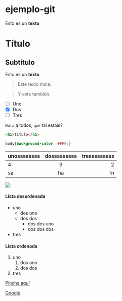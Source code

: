# ejemplo-git

Esto es un **texto** 
# Título

## Subtítulo

Esto es un __texto__
> Este texto mola.

> Y este también.


- [ ] Uno
- [x] Dos
- [ ] Tres

`Hola` a todos, `qué` tal estaís?


```html
<h1>Titulo</h1>
```
```css
body{background-color: #FFF;}
```

|unossssssss|dosssssssss|tresssssssss|
|:---|:---:|---:|
|4|9|2|
|sa|ha|fn|

![](/ejemplo-git/img/image.png)

#### Lista desordenada
* uno
  * dos uno
  * dos dos
    * dos dos uno
    * dos dos dos
* tres
#### Lista ordenada
1. uno
    1. dos uno
    1. dos dos
1. tres

[Pincha aquí](enlace.md)

[Google](https://www.google.es)
